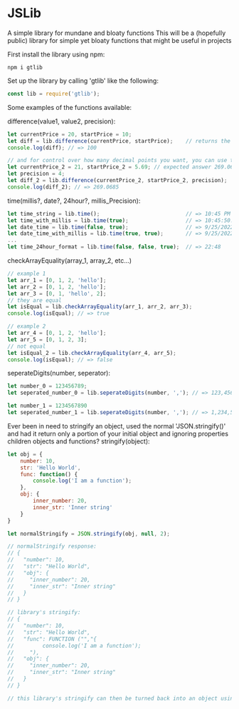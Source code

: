 # JSLib
A simple library for mundane and bloaty functions
This will be a (hopefully public) library for simple yet bloaty functions that might be useful in projects

First install the library using npm:
```cli
npm i gtlib
```
Set up the library by calling 'gtlib' like the following:
```js
const lib = require('gtlib');
```

Some examples of the functions available:


difference(value1, value2, precision):
```js
let currentPrice = 20, startPrice = 10;
let diff = lib.difference(currentPrice, startPrice);    // returns the difference in percentage
console.log(diff); // => 100

// and for control over how many decimal points you want, you can use the third parameter 'precision'
let currentPrice_2 = 21, startPrice_2 = 5.69; // expected answer 269.06854130052716
let precision = 4;
let diff_2 = lib.difference(currentPrice_2, startPrice_2, precision);
console.log(diff_2); // => 269.0685
```


time(millis?, date?, 24hour?, millis_Precision):
```js
let time_string = lib.time();                           // => 10:45 PM
let time_with_millis = lib.time(true);                  // => 10:45:50.487 PM
let date_time = lib.time(false, true);                  // => 9/25/2022, 10:47 PM
let date_time_with_millis = lib.time(true, true);       // => 9/25/2022, 10:47:36.185 PM
...
let time_24hour_format = lib.time(false, false, true);  // => 22:48
```


checkArrayEquality(array_1, array_2, etc...)
```js
// example 1
let arr_1 = [0, 1, 2, 'hello'];
let arr_2 = [0, 1, 2, 'hello'];
let arr_3 = [0, 1, 'hello', 2];
// they are equal
let isEqual = lib.checkArrayEquality(arr_1, arr_2, arr_3);
console.log(isEqual); // => true

// example 2
let arr_4 = [0, 1, 2, 'hello'];
let arr_5 = [0, 1, 2, 3];
// not equal
let isEqual_2 = lib.checkArrayEquality(arr_4, arr_5);
console.log(isEqual); // => false
```


seperateDigits(number, seperator):
```js
let number_0 = 123456789;
let seperated_number_0 = lib.seperateDigits(number, ','); // => 123,456,789

let number_1 = 1234567890
let seperated_number_1 = lib.seperateDigits(number, ','); // => 1,234,567,890
```


Ever been in need to stringify an object, used the normal 'JSON.stringify()' and had it return only a portion of your initial object and ignoring properties children objects and functions?
stringify(object):
```js
let obj = {
    number: 10,
    str: 'Hello World',
    func: function() {
        console.log('I am a function');
    },
    obj: {
        inner_number: 20,
        inner_str: 'Inner string'
    }
}

let normalStringify = JSON.stringify(obj, null, 2);

// normalStringify response:
// {
//   "number": 10,
//   "str": "Hello World",
//   "obj": {
//     "inner_number": 20,
//     "inner_str": "Inner string"
//   }
// }

// library's stringify: 
// {
//   "number": 10,
//   "str": "Hello World",
//   "func": FUNCTION ("","{
//         console.log('I am a function');
//     "),
//   "obj": {
//     "inner_number": 20,
//     "inner_str": "Inner string"
//   }
// }

// this library's stringify can then be turned back into an object using this library's JSON.parse equivalent 'parse()'
```